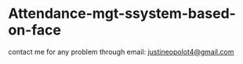 # Attendance-mgt-ssystem-based-on-face
contact me for any problem through email: justineopolot4@gmail.com
